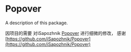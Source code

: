 # Popover

A description of this package.

因项目的需要 对iSapozhnik [Popover](https://github.com/iSapozhnik/Popover) 进行细微的修改， 感谢[https://github.com/iSapozhnik/Popover](https://github.com/iSapozhnik/Popover)
